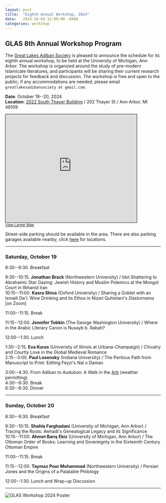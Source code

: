 ```yaml
---
layout: post
title:  "Eighth Annual Workshop, 2024"
date:   2024-10-04 12:00:00 -0400
categories: workshop
---
```


## GLAS 8th Annual Workshop Program

The [Great Lakes Adiban Society](https://greatlakesadiban.github.io/about/) is pleased to announce the schedule for its eighth annual workshop, to be held at the University of Michigan, Ann Arbor.  The workshop is organized around the study of pre-modern Islamicate literatures, and participants will be sharing their current research projects for feedback and discussion.  The workshop is free and open to the public; if any accommodations are needed, please email `greatlakesadibansociety at gmail.com`.

**Date**: October 19--20, 2024  
**Location**: [2022 South Thayer Building](https://maps.studentlife.umich.edu/building/thayer-academic-building) / 202 Thayer St / Ann Arbor, MI 48109

<iframe width="425" height="350" src="https://www.openstreetmap.org/export/embed.html?bbox=-83.74283552169801%2C42.27797955192833%2C-83.73712778091432%2C42.28221838427297&amp;layer=mapnik&amp;marker=42.2800990037445%2C-83.73998165130615" style="border: 1px solid black"></iframe><br/><small><a href="https://www.openstreetmap.org/?mlat=42.280099&amp;mlon=-83.739982#map=18/42.280099/-83.739982">View Larger Map</a></small>

Street-side parking should be available in the area.  There are also parking garages available nearby; click [here](https://pcia2.com/parking-locations-availability/) for locations.

---

### Saturday, October 19

8:30--9:30. Breakfast

9:30--10:15. **Jonathan Brack** (Northwestern University) / Idol Shattering to Abrahamic Star Gazing: Jewish History and Muslim Polemics at the Mongol Court in Ilkhanid Iran  
10:15--11:00. **Kasra Shiva** (Oxford University) / Sharing a Goblet with an Ismaili Da'i: Wine Drinking and its Ethos in Nizari Quhistani's *Dasturnama* [on Zoom]

11:00--11:15. Break

11:15--12:00. **Jennifer Tobkin** (The George Washington University) / Where in the Arabic Literary Canon is Nusayb b. Rabah?

12:00--1:30. Lunch

1:30--2:15. **Eva Kuras** (University of Illinois at Urbana-Champaign) / Chivalry and Courtly Love in the Global Medieval Romance  
2:15--3:00. **Paul Losensky** (Indiana University) / The Perilous Path from Manuscript to Print: Editing Feyzi's Nal o Daman

3:00--4:30. From Adiban to Audubon: A Walk in the [Arb](https://mbgna.umich.edu/nichols-arboretum) (weather permitting)  
4:30--6:30. Break  
6:30--8:30. Dinner

---

### Sunday, October 20

8:30--9:30. Breakfast

9:30--10:15. **Shahla Farghadani** (University of Michigan, Ann Arbor) / Tracing the Roots: Awhadi's Genealogical Legacy and its Significance  
10:15--11:00. **Ahmet Barış Ekiz** (University of Michigan, Ann Arbor) / The Ottoman Order of Books: Learning and Sovereignty in the Sixteenth Century Ottoman Empire

11:00--11:15. Break

11:15--12:00. **Taymaz Pour Mohammad** (Northwestern University) / Persian Jones and the Origins of a Palatable Philology

12:00--1:30. Lunch and Wrap-up Discussion

---

![GLAS Workshop 2024 Poster](https://filedn.com/lpiP1SXDzEWmy6leg7gUbum/Webhosting/Web_Images/Flyers/GLAS_Poster.jpg "GLAS Workshop 2024 Poster")
